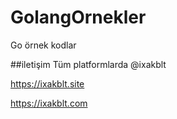 # GolangOrnekler
Go örnek kodlar

##iletişim
Tüm platformlarda @ixakblt

https://ixakblt.site

https://ixakblt.com